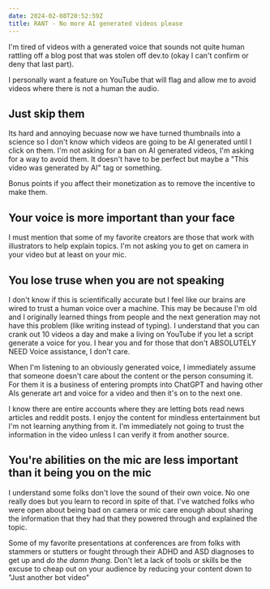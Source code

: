 ```yaml
---
date: 2024-02-08T20:52:59Z
title: RANT - No more AI generated videos please
---
```


I'm tired of videos with a generated voice that sounds not quite human rattling off a blog post that was stolen off dev.to (okay I can't confirm or deny that last part).

I personally want a feature on YouTube that will flag and allow me to avoid videos where there is not a human the audio.

## Just skip them

Its hard and annoying becuase now we have turned thumbnails into a science so I don't know which videos are going to be AI generated until I click on them. I'm not asking for a ban on AI generated videos, I'm asking for a way to avoid them. It doesn't have to be perfect but maybe a "This video was generated by AI" tag or something.

Bonus points if you affect their monetization as to remove the incentive to make them.

## Your voice is more important than your face

I must mention that some of my favorite creators are those that work with illustrators to help explain topics. I'm not asking you to get on camera in your video but at least on your mic.

## You lose truse when you are not speaking

I don't know if this is scientifically accurate but I feel like our brains are wired to trust a human voice over a machine. This may be because I'm old and I originally learned things from people and the next generation may not have this problem (like writing instead of typing). I understand that you can crank out 10 videos a day and make a living on YouTube if you let a script generate a voice for you. I hear you and for those that don't ABSOLUTELY NEED Voice assistance, I don't care.

When I'm listening to an obviously generated voice, I immediately assume that someone doesn't care about the content or the person consuming it. For them it is a business of entering prompts into ChatGPT and having other AIs generate  art and voice for a video and then it's on to the next one.

I know there are entire accounts where they are letting bots read news articles and reddit posts. I enjoy the content for mindless entertainment but I'm not learning anything from it. I'm immediately not going to trust the information in the video unless I can verify it from another source.

## You're abilities on the mic are less important than it being you on the mic

I understand some folks don't love the sound of their own voice. No one really does but you learn to record in spite of that. I've watched folks who were open about being bad on camera or mic care enough about sharing the information that they had that they powered through and explained the topic.

Some of my favorite presentations at conferences are from folks with stammers or stutters or fought through their ADHD and ASD diagnoses to get up and _do the damn thang_. Don't let a lack of tools or skills be the excuse to cheap out on your audience by reducing your content down to "Just another bot video"

</rant>